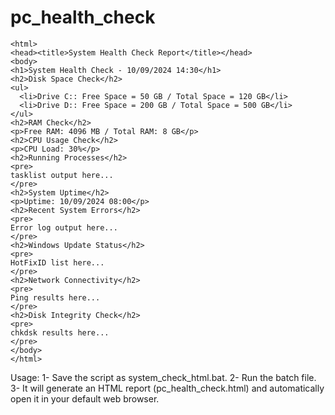 # pc_health_check
```
<html>
<head><title>System Health Check Report</title></head>
<body>
<h1>System Health Check - 10/09/2024 14:30</h1>
<h2>Disk Space Check</h2>
<ul>
  <li>Drive C:: Free Space = 50 GB / Total Space = 120 GB</li>
  <li>Drive D:: Free Space = 200 GB / Total Space = 500 GB</li>
</ul>
<h2>RAM Check</h2>
<p>Free RAM: 4096 MB / Total RAM: 8 GB</p>
<h2>CPU Usage Check</h2>
<p>CPU Load: 30%</p>
<h2>Running Processes</h2>
<pre>
tasklist output here...
</pre>
<h2>System Uptime</h2>
<p>Uptime: 10/09/2024 08:00</p>
<h2>Recent System Errors</h2>
<pre>
Error log output here...
</pre>
<h2>Windows Update Status</h2>
<pre>
HotFixID list here...
</pre>
<h2>Network Connectivity</h2>
<pre>
Ping results here...
</pre>
<h2>Disk Integrity Check</h2>
<pre>
chkdsk results here...
</pre>
</body>
</html>
```
Usage:
1- Save the script as system_check_html.bat.
2- Run the batch file.
3- It will generate an HTML report (pc_health_check.html) and automatically open it in your default web browser.
